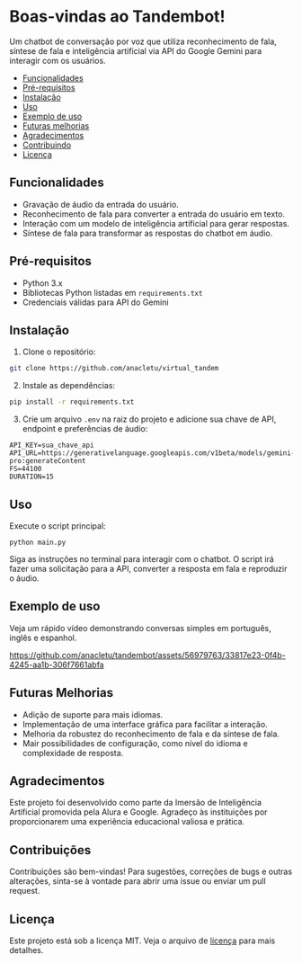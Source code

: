 # Boas-vindas ao Tandembot!

Um chatbot de conversação por voz que utiliza reconhecimento de fala, síntese de fala e inteligência artificial via API do Google Gemini para interagir com os usuários.

- [Funcionalidades](#funcionalidades)
- [Pré-requisitos](#pré-requisitos)
- [Instalação](#instalação)
- [Uso](#uso)
- [Exemplo de uso](#exemplo-de-uso)
- [Futuras melhorias](#futuras-melhorias)
- [Agradecimentos](#agradecimentos)
- [Contribuindo](#contribuindo)
- [Licença](#licença)

## Funcionalidades

- Gravação de áudio da entrada do usuário.
- Reconhecimento de fala para converter a entrada do usuário em texto.
- Interação com um modelo de inteligência artificial para gerar respostas.
- Síntese de fala para transformar as respostas do chatbot em áudio.

## Pré-requisitos

- Python 3.x
- Bibliotecas Python listadas em `requirements.txt`
- Credenciais válidas para API do Gemini

## Instalação

1. Clone o repositório: 
```bash
git clone https://github.com/anacletu/virtual_tandem
```
2. Instale as dependências:
```bash
pip install -r requirements.txt
```
3. Crie um arquivo `.env` na raiz do projeto e adicione sua chave de API, endpoint e preferências de áudio:
```env
API_KEY=sua_chave_api
API_URL=https://generativelanguage.googleapis.com/v1beta/models/gemini-pro:generateContent
FS=44100
DURATION=15
```

## Uso
Execute o script principal:

```
python main.py
```

Siga as instruções no terminal para interagir com o chatbot.
O script irá fazer uma solicitação para a API, converter a resposta em fala e reproduzir o áudio.

## Exemplo de uso
Veja um rápido vídeo demonstrando conversas simples em português, inglês e espanhol.

https://github.com/anacletu/tandembot/assets/56979763/33817e23-0f4b-4245-aa1b-306f7661abfa



## Futuras Melhorias
- Adição de suporte para mais idiomas.
- Implementação de uma interface gráfica para facilitar a interação.
- Melhoria da robustez do reconhecimento de fala e da síntese de fala.
- Mair possibilidades de configuração, como nível do idioma e complexidade de resposta.

## Agradecimentos
Este projeto foi desenvolvido como parte da Imersão de Inteligência Artificial promovida pela Alura e Google. Agradeço às instituições por proporcionarem uma experiência educacional valiosa e prática.

## Contribuições
Contribuições são bem-vindas! Para sugestões, correções de bugs e outras alterações, sinta-se à vontade para abrir uma issue ou enviar um pull request.

## Licença
Este projeto está sob a licença MIT. Veja o arquivo de [licença](LICENSE) para mais detalhes.

